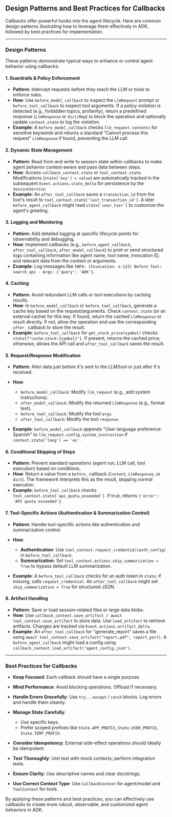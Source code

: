 ## Design Patterns and Best Practices for Callbacks

Callbacks offer powerful hooks into the agent lifecycle. Here are common design patterns illustrating how to leverage them effectively in ADK, followed by best practices for implementation.

---

### Design Patterns

These patterns demonstrate typical ways to enhance or control agent behavior using callbacks:

#### 1. Guardrails & Policy Enforcement

* **Pattern**: Intercept requests before they reach the LLM or tools to enforce rules.
* **How**: Use `before_model_callback` to inspect the `LlmRequest` prompt or `before_tool_callback` to inspect tool arguments. If a policy violation is detected (e.g., forbidden topics, profanity), return a predefined response (`LlmResponse` or `dict/Map`) to block the operation and optionally update `context.state` to log the violation.
* **Example**: A `before_model_callback` checks `llm_request.contents` for sensitive keywords and returns a standard "Cannot process this request" `LlmResponse` if found, preventing the LLM call.

#### 2. Dynamic State Management

* **Pattern**: Read from and write to session state within callbacks to make agent behavior context-aware and pass data between steps.
* **How**: Access `callback_context.state` or `tool_context.state`. Modifications (`state['key'] = value`) are automatically tracked in the subsequent `Event.actions.state_delta` for persistence by the `SessionService`.
* **Example**: An `after_tool_callback` saves a `transaction_id` from the tool's result to `tool_context.state['last_transaction_id']`. A later `before_agent_callback` might read `state['user_tier']` to customize the agent's greeting.

#### 3. Logging and Monitoring

* **Pattern**: Add detailed logging at specific lifecycle points for observability and debugging.
* **How**: Implement callbacks (e.g., `before_agent_callback`, `after_tool_callback`, `after_model_callback`) to print or send structured logs containing information like agent name, tool name, invocation ID, and relevant data from the context or arguments.
* **Example**: Log messages like `INFO: [Invocation: e-123] Before Tool: search_api - Args: {'query': 'ADK'}`.

#### 4. Caching

* **Pattern**: Avoid redundant LLM calls or tool executions by caching results.
* **How**: In `before_model_callback` or `before_tool_callback`, generate a cache key based on the request/arguments. Check `context.state` (or an external cache) for this key. If found, return the cached `LlmResponse` or result directly. If not, allow the operation and use the corresponding `after_` callback to store the result.
* **Example**: `before_tool_callback` for `get_stock_price(symbol)` checks `state[f"cache:stock:{symbol}"]`. If present, returns the cached price; otherwise, allows the API call and `after_tool_callback` saves the result.

#### 5. Request/Response Modification

* **Pattern**: Alter data just before it's sent to the LLM/tool or just after it's received.
* **How**:

  * `before_model_callback`: Modify `llm_request` (e.g., add system instructions).
  * `after_model_callback`: Modify the returned `LlmResponse` (e.g., format text).
  * `before_tool_callback`: Modify the tool `args`.
  * `after_tool_callback`: Modify the tool `response`.
* **Example**: `before_model_callback` appends "User language preference: Spanish" to `llm_request.config.system_instruction` if `context.state['lang'] == 'es'`.

#### 6. Conditional Skipping of Steps

* **Pattern**: Prevent standard operations (agent run, LLM call, tool execution) based on conditions.
* **How**: Return a value from a `before_` callback (`Content`, `LlmResponse`, or `dict`). The framework interprets this as the result, skipping normal execution.
* **Example**: `before_tool_callback` checks `tool_context.state['api_quota_exceeded']`. If true, returns `{'error': 'API quota exceeded'}`.

#### 7. Tool-Specific Actions (Authentication & Summarization Control)

* **Pattern**: Handle tool-specific actions like authentication and summarization control.
* **How**:

  * **Authentication**: Use `tool_context.request_credential(auth_config)` in `before_tool_callback`.
  * **Summarization**: Set `tool_context.actions.skip_summarization = True` to bypass default LLM summarization.
* **Example**: A `before_tool_callback` checks for an auth token in `state`; if missing, calls `request_credential`. An `after_tool_callback` might set `skip_summarization = True` for structured JSON.

#### 8. Artifact Handling

* **Pattern**: Save or load session-related files or large data blobs.
* **How**: Use `callback_context.save_artifact / await tool_context.save_artifact` to store data. Use `load_artifact` to retrieve artifacts. Changes are tracked via `Event.actions.artifact_delta`.
* **Example**: An `after_tool_callback` for "generate\_report" saves a file using `await tool_context.save_artifact("report.pdf", report_part)`. A `before_agent_callback` might load a config using `callback_context.load_artifact("agent_config.json")`.

---

### Best Practices for Callbacks

* **Keep Focused**: Each callback should have a single purpose.
* **Mind Performance**: Avoid blocking operations. Offload if necessary.
* **Handle Errors Gracefully**: Use `try...except` / `catch` blocks. Log errors and handle them cleanly.
* **Manage State Carefully**:

  * Use specific keys.
  * Prefer scoped prefixes like `State.APP_PREFIX`, `State.USER_PREFIX`, `State.TEMP_PREFIX`.
* **Consider Idempotency**: External side-effect operations should ideally be idempotent.
* **Test Thoroughly**: Unit test with mock contexts; perform integration tests.
* **Ensure Clarity**: Use descriptive names and clear docstrings.
* **Use Correct Context Type**: Use `CallbackContext` for agent/model and `ToolContext` for tools.

By applying these patterns and best practices, you can effectively use callbacks to create more robust, observable, and customized agent behaviors in ADK.
